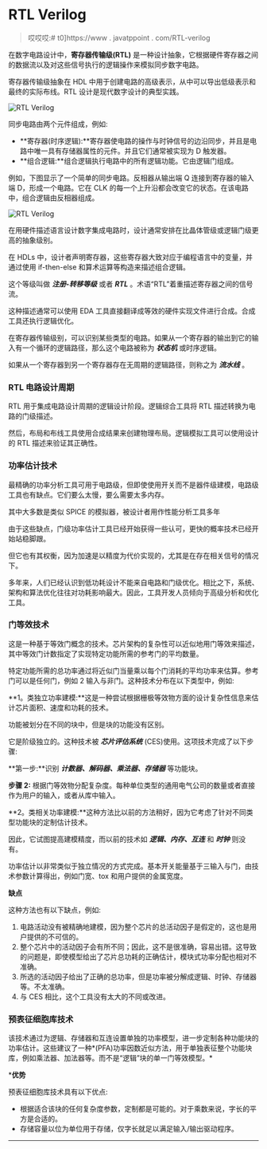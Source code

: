 # RTL Verilog

> 哎哎哎:# t0]https://www . javatppoint . com/RTL-verilog

在数字电路设计中，**寄存器传输级(RTL)** 是一种设计抽象，它根据硬件寄存器之间的数据流以及对这些信号执行的逻辑操作来模拟同步数字电路。

寄存器传输级抽象在 HDL 中用于创建电路的高级表示，从中可以导出低级表示和最终的实际布线。RTL 设计是现代数字设计的典型实践。

![RTL Verilog](../Images/f8b1ccb29ab6eafe86ca071b5b909f1d.png)

同步电路由两个元件组成，例如:

*   **寄存器(时序逻辑):**寄存器使电路的操作与时钟信号的边沿同步，并且是电路中唯一具有存储器属性的元件。并且它们通常被实现为 D 触发器。
*   **组合逻辑:**组合逻辑执行电路中的所有逻辑功能。它由逻辑门组成。

例如，下图显示了一个简单的同步电路。反相器从输出端 Q 连接到寄存器的输入端 D，形成一个电路。它在 CLK 的每一个上升沿都会改变它的状态。在该电路中，组合逻辑由反相器组成。

![RTL Verilog](../Images/001ce195271c42d6821803f6067c3105.png)

在用硬件描述语言设计数字集成电路时，设计通常安排在比晶体管级或逻辑门级更高的抽象级别。

在 HDLs 中，设计者声明寄存器，这些寄存器大致对应于编程语言中的变量，并通过使用 if-then-else 和算术运算等构造来描述组合逻辑。

这个等级叫做 ***注册-转移等级*** 或者 ***RTL*** 。术语“RTL”着重描述寄存器之间的信号流。

这种描述通常可以使用 EDA 工具直接翻译成等效的硬件实现文件进行合成。合成工具还执行逻辑优化。

在寄存器传输级别，可以识别某些类型的电路。如果从一个寄存器的输出到它的输入有一个循环的逻辑路径，那么这个电路被称为 ***状态机*** 或时序逻辑。

如果从一个寄存器到另一个寄存器存在无周期的逻辑路径，则称之为 ***流水线*** 。

### RTL 电路设计周期

RTL 用于集成电路设计周期的逻辑设计阶段。逻辑综合工具将 RTL 描述转换为电路的门级描述。

然后，布局和布线工具使用合成结果来创建物理布局。逻辑模拟工具可以使用设计的 RTL 描述来验证其正确性。

### 功率估计技术

最精确的功率分析工具可用于电路级，但即使使用开关而不是器件级建模，电路级工具也有缺点。它们要么太慢，要么需要太多内存。

其中大多数是类似 SPICE 的模拟器，被设计者用作性能分析工具多年

由于这些缺点，门级功率估计工具已经开始获得一些认可，更快的概率技术已经开始站稳脚跟。

但它也有其权衡，因为加速是以精度为代价实现的，尤其是在存在相关信号的情况下。

多年来，人们已经认识到低功耗设计不能来自电路和门级优化。相比之下，系统、架构和算法优化往往对功耗影响最大。因此，工具开发人员倾向于高级分析和优化工具。

### 门等效技术

这是一种基于等效门概念的技术。芯片架构的复杂性可以近似地用门等效来描述，其中等效门计数指定了实现特定功能所需的参考门的平均数量。

特定功能所需的总功率通过将近似门当量乘以每个门消耗的平均功率来估算。参考门可以是任何门，例如 2 输入与非门。这种技术分布在以下类型中，例如:

**1。类独立功率建模:**这是一种尝试根据栅极等效物方面的设计复杂性信息来估计芯片面积、速度和功耗的技术。

功能被划分在不同的块中，但是块的功能没有区别。

它是阶级独立的。这种技术被 ***芯片评估系统*** (CES)使用。这项技术完成了以下步骤:

**第一步:**识别 ***计数器、解码器、乘法器、存储器*** 等功能块。

**步骤 2:** 根据门等效物分配复杂度。每种单位类型的通用电气公司的数量或者直接作为用户的输入，或者从库中输入。

**2。类相关功率建模:**这种方法比以前的方法稍好，因为它考虑了针对不同类型功能块的定制估计技术。

因此，它试图提高建模精度，而以前的技术如 ***逻辑、内存、互连*** 和 ***时钟*** 则没有。

功率估计以非常类似于独立情况的方式完成。基本开关能量基于三输入与门，由技术参数计算得出，例如门宽、tox 和用户提供的金属宽度。

**缺点**

这种方法也有以下缺点，例如:

1.  电路活动没有被精确地建模，因为整个芯片的总活动因子是假定的，这也是用户提供的不可信的。
2.  整个芯片中的活动因子会有所不同；因此，这不是很准确，容易出错。这导致的问题是，即使模型给出了芯片总功耗的正确估计，模块式功率分配也相对不准确。
3.  所选的活动因子给出了正确的总功率，但是功率被分解成逻辑、时钟、存储器等。不太准确。
4.  与 CES 相比，这个工具没有太大的不同或改进。

### 预表征细胞库技术

该技术通过为逻辑、存储器和互连设置单独的功率模型，进一步定制各种功能块的功率估计。这些建议了一种*(PFA)功率因数近似方法，用于单独表征整个功能块库，例如乘法器、加法器等。而不是“逻辑”块的单一门等效模型。*

 ***优势**

预表征细胞库技术具有以下优点:

*   根据适合该块的任何复杂度参数，定制都是可能的。对于乘数来说，字长的平方是合适的。
*   存储容量以位为单位用于存储，仅字长就足以满足输入/输出驱动程序。

* * **